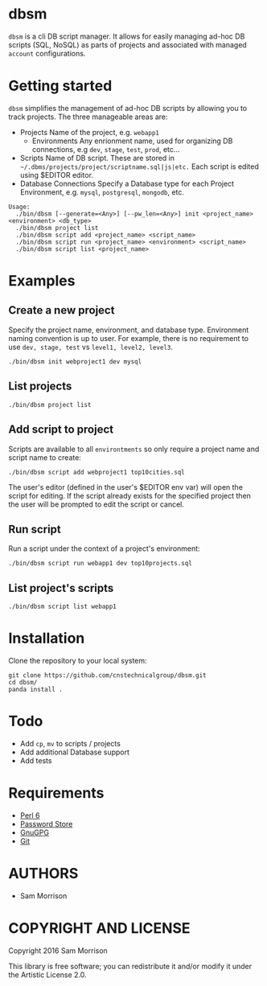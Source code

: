 dbsm
====

`dbsm` is a cli DB script manager. It allows for easily managing ad-hoc DB scripts (SQL, NoSQL) as parts of projects and associated with managed `account` configurations. 

Getting started
===============

`dbsm` simplifies the management of ad-hoc DB scripts by allowing you to track projects. The three manageable areas are:

* Projects
    Name of the project, e.g. `webapp1`
  * Environments
    Any enrionment name, used for organizing DB connections, e.g `dev`, `stage`, `test`, `prod`, etc... 
* Scripts
    Name of DB script. These are stored in `~/.dbms/projects/project/scriptname.sql|js|etc.`
    Each script is edited using $EDITOR editor.
* Database Connections
   Specify a Database type for each Project Environment, e.g. `mysql`, `postgresql`, `mongodb`, etc.

```
Usage:
  ./bin/dbsm [--generate=<Any>] [--pw_len=<Any>] init <project_name> <environment> <db_type> 
  ./bin/dbsm project list
  ./bin/dbsm script add <project_name> <script_name> 
  ./bin/dbsm script run <project_name> <environment> <script_name>
  ./bin/dbsm script list <project_name>

```

Examples
========

## Create a new project

Specify the project name, environment, and database type. Environment naming convention is up to user. For example, there is no requirement to use `dev, stage, test` vs `level1, level2, level3`.

```
./bin/dbsm init webproject1 dev mysql
```
## List projects

```
./bin/dbsm project list
```

## Add script to project

Scripts are available to all `environtments` so only require a project name and script name to create:

```
./bin/dbsm script add webproject1 top10cities.sql
```

The user's editor (defined in the user's $EDITOR env var) will open the script for editing. If the script already exists for the specified project then the user will be prompted to edit the script or cancel.

## Run script

Run a script under the context of a project's environment:

```
./bin/dbsm script run webapp1 dev top10projects.sql
```

## List project's scripts

```
./bin/dbsm script list webapp1
```

Installation
============

Clone the repository to your local system:

```
git clone https://github.com/cnstechnicalgroup/dbsm.git
cd dbsm/
panda install .
```

Todo
====

* Add `cp`, `mv` to scripts / projects
* Add additional Database support
* Add tests

Requirements
============

* [Perl 6](http://perl6.org/)
* [Password Store](https://www.passwordstore.org/)
* [GnuGPG](https://gnupg.org/)
* [Git](https://git-scm.com/)


AUTHORS
=======

  * Sam Morrison

COPYRIGHT AND LICENSE
=====================

Copyright 2016 Sam Morrison

This library is free software; you can redistribute it and/or modify it under the Artistic License 2.0.

